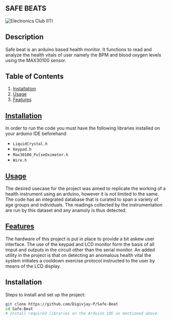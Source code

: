 ## SAFE BEATS

![Electronics Club IITI](https://images.app.goo.gl/aoi6bZu5U2jneeXi6)

## Description
Safe beat is an arduino based health monitor. It functions to read and analyze the health vitals of user namely the BPM and blood oxygen levels using the MAX30100 sensor. 
## Table of Contents 
1. [Installation](#installation)
2. [Usage](#usage)
3. [Features](#features)


## [Installation](#Installation)
In order to run the code you must have the following libraries installed on your arduino IDE beforehand 
- `LiquidCrystal.h`
- `Keypad.h`
- `Max30100_PulseOximeter.h`
- `Wire.h`

## [Usage](#Usage)
The desired usecase for the project was aimed to replicate the working of a health instrument using an arduino, however it is not limited to the same. The code has an integrated database that is curated to span a variety of age groups and individuals. The readings collected by the instrumentation are run by this dataset and any anamoly is thus detected.


## [Features](#features)
The hardware of this project is put in place to provide a bit askew user interface. The use of the keypad and LCD monitor form the basis of all imput and outputs in the circuit other than the serial monitor. An added utility in the project is that on detecting an anomalous health vital the system initiates a cooldown exercise protocol instructed to the user by means of the LCD display. 


## Installation
Steps to install and set up the project:
```bash
git clone https://github.com/Digivjay-P/Safe-Beat
cd Safe-Beat
# Install required libraries on the Arduino IDE as mentioned above.
